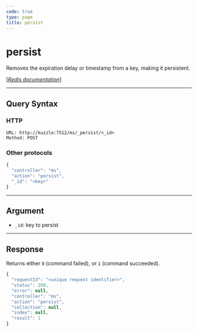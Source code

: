 ```yaml
---
code: true
type: page
title: persist
---
```


# persist



Removes the expiration delay or timestamp from a key, making it persistent.

[[_Redis documentation_]](https://redis.io/commands/persist)

---

## Query Syntax

### HTTP

```http
URL: http://kuzzle:7512/ms/_persist/<_id>
Method: POST
```

### Other protocols

```js
{
  "controller": "ms",
  "action": "persist",
  "_id": "<key>"
}
```

---

## Argument

- `_id`: key to persist

---

## Response

Returns either `0` (command failed), or `1` (command succeeded).

```js
{
  "requestId": "<unique request identifier>",
  "status": 200,
  "error": null,
  "controller": "ms",
  "action": "persist",
  "collection": null,
  "index": null,
  "result": 1
}
```
